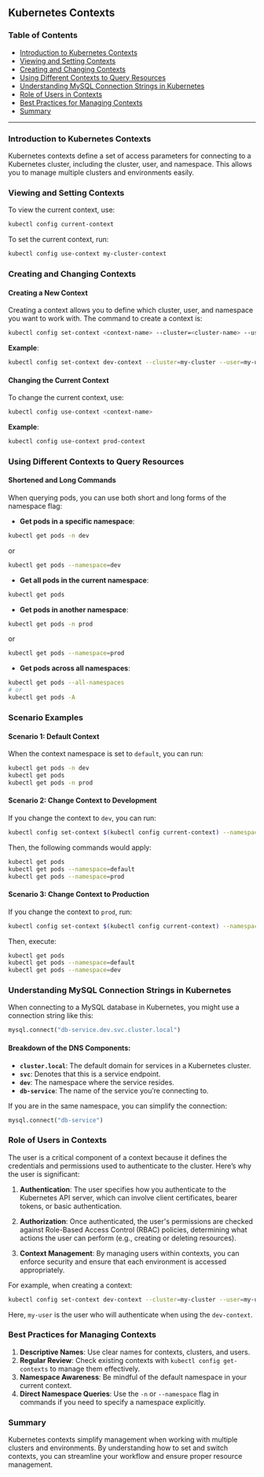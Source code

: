 

## Kubernetes Contexts

### Table of Contents

- [Introduction to Kubernetes Contexts](#introduction-to-kubernetes-contexts)
- [Viewing and Setting Contexts](#viewing-and-setting-contexts)
- [Creating and Changing Contexts](#creating-and-changing-contexts)
- [Using Different Contexts to Query Resources](#using-different-contexts-to-query-resources)
- [Understanding MySQL Connection Strings in Kubernetes](#understanding-mysql-connection-strings-in-kubernetes)
- [Role of Users in Contexts](#role-of-users-in-contexts)
- [Best Practices for Managing Contexts](#best-practices-for-managing-contexts)
- [Summary](#summary)

---

### Introduction to Kubernetes Contexts

Kubernetes contexts define a set of access parameters for connecting to a Kubernetes cluster, including the cluster, user, and namespace. This allows you to manage multiple clusters and environments easily.

### Viewing and Setting Contexts

To view the current context, use:

```bash
kubectl config current-context
```

To set the current context, run:

```bash
kubectl config use-context my-cluster-context
```

### Creating and Changing Contexts

#### Creating a New Context

Creating a context allows you to define which cluster, user, and namespace you want to work with. The command to create a context is:

```bash
kubectl config set-context <context-name> --cluster=<cluster-name> --user=<user-name> --namespace=<namespace>
```

**Example**:

```bash
kubectl config set-context dev-context --cluster=my-cluster --user=my-user --namespace=development
```

#### Changing the Current Context

To change the current context, use:

```bash
kubectl config use-context <context-name>
```

**Example**:

```bash
kubectl config use-context prod-context
```

### Using Different Contexts to Query Resources

#### Shortened and Long Commands

When querying pods, you can use both short and long forms of the namespace flag:

- **Get pods in a specific namespace**:

```bash
kubectl get pods -n dev
```

or

```bash
kubectl get pods --namespace=dev
```

- **Get all pods in the current namespace**:

```bash
kubectl get pods
```

- **Get pods in another namespace**:

```bash
kubectl get pods -n prod
```

or

```bash
kubectl get pods --namespace=prod
```

- **Get pods across all namespaces**:

```bash
kubectl get pods --all-namespaces
# or
kubectl get pods -A
```

### Scenario Examples

#### Scenario 1: Default Context

When the context namespace is set to `default`, you can run:

```bash
kubectl get pods -n dev
kubectl get pods
kubectl get pods -n prod
```

#### Scenario 2: Change Context to Development

If you change the context to `dev`, you can run:

```bash
kubectl config set-context $(kubectl config current-context) --namespace=dev
```

Then, the following commands would apply:

```bash
kubectl get pods
kubectl get pods --namespace=default
kubectl get pods --namespace=prod
```

#### Scenario 3: Change Context to Production

If you change the context to `prod`, run:

```bash
kubectl config set-context $(kubectl config current-context) --namespace=prod
```

Then, execute:

```bash
kubectl get pods
kubectl get pods --namespace=default
kubectl get pods --namespace=dev
```

### Understanding MySQL Connection Strings in Kubernetes

When connecting to a MySQL database in Kubernetes, you might use a connection string like this:

```python
mysql.connect("db-service.dev.svc.cluster.local")
```

#### Breakdown of the DNS Components:

- **`cluster.local`**: The default domain for services in a Kubernetes cluster.
- **`svc`**: Denotes that this is a service endpoint.
- **`dev`**: The namespace where the service resides.
- **`db-service`**: The name of the service you’re connecting to.

If you are in the same namespace, you can simplify the connection:

```python
mysql.connect("db-service")
```

### Role of Users in Contexts

The user is a critical component of a context because it defines the credentials and permissions used to authenticate to the cluster. Here’s why the user is significant:

1. **Authentication**: The user specifies how you authenticate to the Kubernetes API server, which can involve client certificates, bearer tokens, or basic authentication.
  
2. **Authorization**: Once authenticated, the user's permissions are checked against Role-Based Access Control (RBAC) policies, determining what actions the user can perform (e.g., creating or deleting resources).

3. **Context Management**: By managing users within contexts, you can enforce security and ensure that each environment is accessed appropriately.

For example, when creating a context:

```bash
kubectl config set-context dev-context --cluster=my-cluster --user=my-user --namespace=development
```

Here, `my-user` is the user who will authenticate when using the `dev-context`.

### Best Practices for Managing Contexts

1. **Descriptive Names**: Use clear names for contexts, clusters, and users.
2. **Regular Review**: Check existing contexts with `kubectl config get-contexts` to manage them effectively.
3. **Namespace Awareness**: Be mindful of the default namespace in your current context.
4. **Direct Namespace Queries**: Use the `-n` or `--namespace` flag in commands if you need to specify a namespace explicitly.

### Summary

Kubernetes contexts simplify management when working with multiple clusters and environments. By understanding how to set and switch contexts, you can streamline your workflow and ensure proper resource management.

